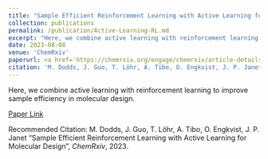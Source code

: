 ```yaml
---
title: "Sample Efficient Reinforcement Learning with Active Learning for Molecular Design"
collection: publications
permalink: /publication/Active-Learning-RL.md
excerpt: "Here, we combine active learning with reinforcement learning to improve sample efficiency in molecular design."
date: 2023-08-08
venue: 'ChemRxiv'
paperurl: <a href='https://chemrxiv.org/engage/chemrxiv/article-details/646a353da32ceeff2d014776'>Paper Link</a>
citation: 'M. Dodds, J. Guo, T. Löhr, A. Tibo, O. Engkvist, J. P. Janet “Sample Efficient Reinforcement Learning with Active Learning for Molecular Design”, <i>ChemRxiv</i>, 2023.'
---
```

Here, we combine active learning with reinforcement learning to improve sample efficiency in molecular design.

[Paper Link](https://chemrxiv.org/engage/chemrxiv/article-details/64d0db394a3f7d0c0dc103df)

Recommended Citation: M. Dodds, J. Guo, T. Löhr, A. Tibo, O. Engkvist, J. P. Janet “Sample Efficient Reinforcement Learning with Active Learning for Molecular Design”, <i>ChemRxiv</i>, 2023.
